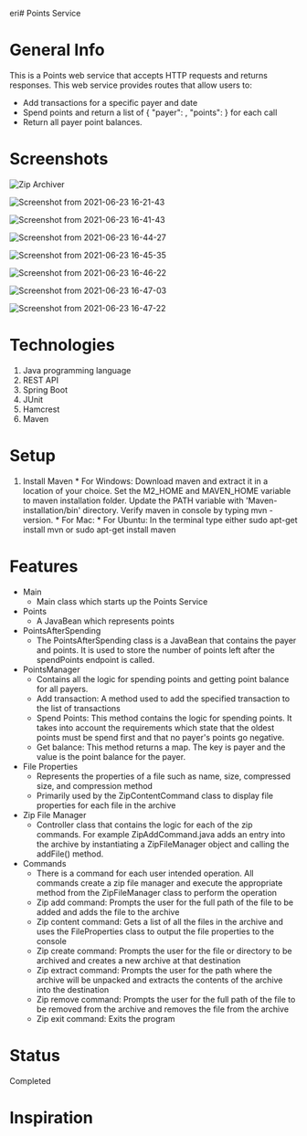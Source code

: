 eri# Points Service

# General Info 
This is a Points web service that accepts HTTP requests and returns responses. This web service provides routes that allow users to: 
* Add transactions for a specific payer and date
* Spend points and return a list of { "payer": <string>, "points": <integer> } for each call
* Return all payer point balances.
  
# Screenshots 

![Zip Archiver](https://user-images.githubusercontent.com/49923044/124396802-d08f5380-dcd9-11eb-808d-db34fbcc4023.jpg)

![Screenshot from 2021-06-23 16-21-43](https://user-images.githubusercontent.com/49923044/123165900-cc924480-d442-11eb-8767-a86a84af1140.png)

![Screenshot from 2021-06-23 16-41-43](https://user-images.githubusercontent.com/49923044/123165920-d1ef8f00-d442-11eb-8e48-71ae08c32874.png)

![Screenshot from 2021-06-23 16-44-27](https://user-images.githubusercontent.com/49923044/123165938-d6b44300-d442-11eb-9ae8-6f9e9854ba16.png)

![Screenshot from 2021-06-23 16-45-35](https://user-images.githubusercontent.com/49923044/123165949-d87e0680-d442-11eb-90e8-387b806f37d0.png)

![Screenshot from 2021-06-23 16-46-22](https://user-images.githubusercontent.com/49923044/123165956-dae06080-d442-11eb-8c84-1c4d38e1f0c7.png)

![Screenshot from 2021-06-23 16-47-03](https://user-images.githubusercontent.com/49923044/123165961-dcaa2400-d442-11eb-9e21-98a2d5d499c5.png)

![Screenshot from 2021-06-23 16-47-22](https://user-images.githubusercontent.com/49923044/123165980-dfa51480-d442-11eb-8681-b1304e7491f0.png)

# Technologies
  1) Java programming language
  2) REST API
  3) Spring Boot
  4) JUnit
  5) Hamcrest
  6) Maven

# Setup
  1) Install Maven 
    * For Windows: Download maven and extract it in a location of your choice. Set the M2_HOME and MAVEN_HOME variable to maven installation folder. Update the PATH variable with 'Maven-installation/bin' directory. Verify maven in console by typing mvn -version.
    * For Mac: 
    * For Ubuntu: In the terminal type either sudo apt-get install mvn or sudo apt-get install maven

# Features
* Main
  * Main class which starts up the Points Service
* Points
  * A JavaBean which represents points
* PointsAfterSpending
  * The PointsAfterSpending class is a JavaBean that contains the payer and points. It is used to store the number of points left after the spendPoints endpoint is called.
* PointsManager
  * Contains all the logic for spending points and getting point balance for all payers.
  * Add transaction: A method used to add the specified transaction to the list of transactions
  * Spend Points: This method contains the logic for spending points. It takes into account the requirements which state that the oldest points must be spend first and that no payer's points go negative.
  * Get balance: This method returns a map. The key is payer and the value is the point balance for the payer.
* File Properties
  * Represents the properties of a file such as name, size, compressed size, and compression method
  * Primarily used by the ZipContentCommand class to display file properties for each file in the archive
* Zip File Manager
  * Controller class that contains the logic for each of the zip commands. For example ZipAddCommand.java adds an entry into the archive by instantiating a ZipFileManager object and calling the addFile() method. 
* Commands
  * There is a command for each user intended operation. All commands create a zip file manager and execute the appropriate method from the ZipFileManager class to perform the operation
  * Zip add command: Prompts the user for the full path of the file to be added and adds the file to the archive
  * Zip content command: Gets a list of all the files in the archive and uses the FileProperties class to output the file properties to the console
  * Zip create command: Prompts the user for the file or directory to be archived and creates a new archive at that destination
  * Zip extract command: Prompts the user for the path where the archive will be unpacked and extracts the contents of the archive into the destination
  * Zip remove command: Prompts the user for the full path of the file to be removed from the archive and removes the file from the archive
  * Zip exit command: Exits the program

# Status
Completed

# Inspiration



